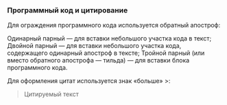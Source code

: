 ### Программный код и цитирование
Для ограждения программного кода используется обратный апостроф:

Одинарный парный — для вставки небольшого участка кода в текст;
Двойной парный — для вставки небольшого участка кода, содержащего одинарный апостроф в тексте;
Тройной парный (или вместо обратного апострофа — тильда) — для вставки блока программного кода.

Для оформления цитат используется знак «больше» >:

> Цитируемый текст
